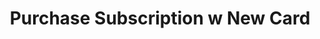 ---
title: Purchase Subscription w New Card
excerpt: Purchase a subscription with a new credit card
api:
  file: swagger (2).json
  operationId: CreateSubscriptionCard
hidden: false
---